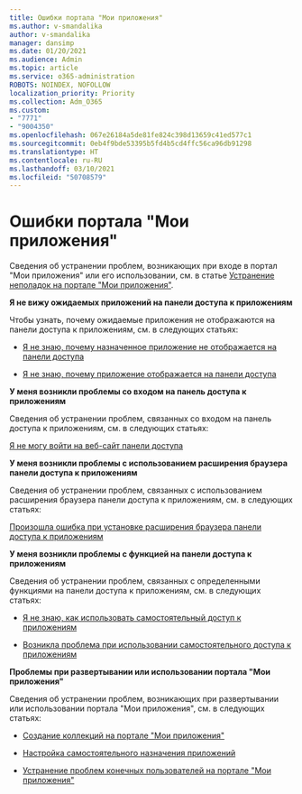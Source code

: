 ```yaml
---
title: Ошибки портала "Мои приложения"
ms.author: v-smandalika
author: v-smandalika
manager: dansimp
ms.date: 01/20/2021
ms.audience: Admin
ms.topic: article
ms.service: o365-administration
ROBOTS: NOINDEX, NOFOLLOW
localization_priority: Priority
ms.collection: Adm_O365
ms.custom:
- "7771"
- "9004350"
ms.openlocfilehash: 067e26184a5de81fe824c398d13659c41ed577c1
ms.sourcegitcommit: 0eb4f9bde53395b5fd4b5cd4ffc56ca96db91298
ms.translationtype: HT
ms.contentlocale: ru-RU
ms.lasthandoff: 03/10/2021
ms.locfileid: "50708579"
---
```

# <a name="myapps-portal-issues"></a>Ошибки портала "Мои приложения"

Сведения об устранении проблем, возникающих при входе в портал "Мои приложения" или его использовании, см. в статье [Устранение неполадок на портале "Мои приложения"](https://docs.microsoft.com/azure/active-directory/user-help/my-apps-portal-end-user-troubleshoot).

**Я не вижу ожидаемых приложений на панели доступа к приложениям**

Чтобы узнать, почему ожидаемые приложения не отображаются на панели доступа к приложениям, см. в следующих статьях:

- [Я не знаю, почему назначенное приложение не отображается на панели доступа](https://docs.microsoft.com/azure/active-directory/manage-apps/application-sign-in-other-problem-access-panel)
     
- [Я не знаю, почему приложение отображается на панели доступа](https://docs.microsoft.com/azure/active-directory/manage-apps/application-sign-in-other-problem-access-panel)

**У меня возникли проблемы со входом на панель доступа к приложениям**

Сведения об устранении проблем, связанных со входом на панель доступа к приложениям, см. в следующих статьях:

[Я не могу войти на веб-сайт панели доступа](https://docs.microsoft.com/azure/active-directory/manage-apps/application-sign-in-other-problem-access-panel)

**У меня возникли проблемы с использованием расширения браузера панели доступа к приложениям**

Сведения об устранении проблем, связанных с использованием расширения браузера панели доступа к приложениям, см. в следующих статьях:

[Произошла ошибка при установке расширения браузера панели доступа к приложениям](https://docs.microsoft.com/azure/active-directory/application-access-panel-extension-problem-installing/)

**У меня возникли проблемы с функцией на панели доступа к приложениям**

Сведения об устранении проблем, связанных с определенными функциями на панели доступа к приложениям, см. в следующих статьях:

- [Я не знаю, как использовать самостоятельный доступ к приложениям](https://docs.microsoft.com/azure/active-directory/manage-apps/access-panel-manage-self-service-access) 

- [Возникла проблема при использовании самостоятельного доступа к приложениям](https://docs.microsoft.com/azure/active-directory/manage-apps/access-panel-manage-self-service-access)
    
**Проблемы при развертывании или использовании портала "Мои приложения"**

Сведения об устранении проблем, возникающих при развертывании или использовании портала "Мои приложения", см. в следующих статьях:

- [Создание коллекций на портале "Мои приложения"](https://docs.microsoft.com/azure/active-directory/manage-apps/access-panel-collections) 
    
- [Настройка самостоятельного назначения приложений](https://docs.microsoft.com/azure/active-directory/manage-apps/manage-self-service-access)
     
- [Устранение проблем конечных пользователей на портале "Мои приложения"](https://docs.microsoft.com/azure/active-directory/user-help/my-apps-portal-end-user-troubleshoot)



